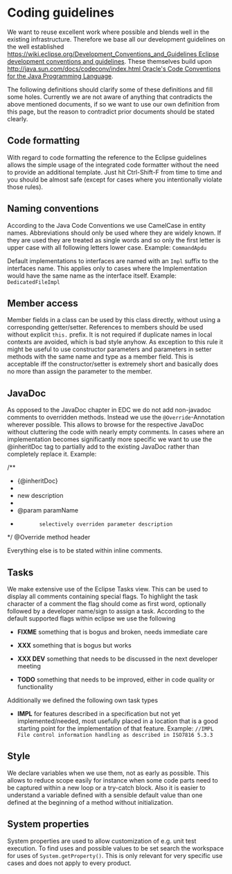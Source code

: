 Coding guidelines
=================
We want to reuse excellent work where possible and blends well in the existing infrastructure. Therefore we base all our development guidelines on the well established [https://wiki.eclipse.org/Development_Conventions_and_Guidelines Eclipse development conventions and guidelines](EDC). These themselves build upon [http://java.sun.com/docs/codeconv/index.html Oracle's Code Conventions for the Java Programming Language](JCC). 

The following definitions should clarify some of these definitions and fill some holes. Currently we are not aware of anything that contradicts the above mentioned documents, if so we want to use our own definition from this page, but the reason to contradict prior documents should be stated clearly.

Code formatting
---------------
With regard to code formatting the reference to the Eclipse guidelines allows the simple usage of the integrated code formatter without the need to provide an additional template. Just hit Ctrl-Shift-F from time to time and you should be almost safe (except for cases where you intentionally violate those rules).

Naming conventions
------------------
According to the Java Code Conventions we use CamelCase in entity names. Abbreviations should only be used where they are widely known. If they are used they are treated as single words and so only the first letter is upper case with all following letters lower case. Example: `CommandApdu`

Default implementations to interfaces are named with an `Impl` suffix to the interfaces name. This applies only to cases where the Implementation would have the same name as the interface itself. Example: `DedicatedFileImpl`

Member access
-------------
Member fields in a class can be used by this class directly, without using a corresponding getter/setter.
References to members should be used without explicit `this.` prefix. It is not required if duplicate names in local contexts are avoided, which is bad style anyhow. As exception to this rule it might be useful to use constructor parameters and parameters in setter methods with the same name and type as a member field. This is acceptable iff the constructor/setter is extremely short and basically does no more than assign the parameter to the member.

JavaDoc
-------
As opposed to the JavaDoc chapter in EDC we do not add non-javadoc comments to overridden methods. Instead we use the `@Override`-Annotation wherever possible. This allows to browse for the respective JavaDoc without cluttering the code with nearly empty comments. In cases where an implementation becomes significantly more specific we want to use the @inheritDoc tag to partially add to the existing JavaDoc rather than completely replace it. Example:

/**
  * {@inheritDoc}
  * 
  * new description
  * 
  * @param paramName
  *            selectively overriden parameter description
  */
 @Override
 method header

Everything else is to be stated within inline comments.

Tasks
-----
We make extensive use of the Eclipse Tasks view. This can be used to display all comments containing special flags. To highlight the task character of a comment the flag should come as first word, optionally followed by a developer name/sign to assign a task.
According to the default supported flags within eclipse we use the following

+ **FIXME** something that is bogus and broken, needs immediate care

+ **XXX** something that is bogus but works

+ **XXX DEV** something that needs to be discussed in the next developer meeting

+ **TODO** something that needs to be improved, either in code quality or functionality

Additionally we defined the following own task types
+ **IMPL** for features described in a specification but not yet implemented/needed, 
      most usefully placed in a location that is a good starting point for the implementation of that feature.
      Example: `//IMPL File control information handling as described in ISO7816 5.3.3`

Style
-----
We declare variables when we use them, not as early as possible. This allows to reduce scope easily for instance when some code parts need to be captured within a new loop or a try-catch block. Also it is easier to understand a variable defined with a sensible default value than one defined at the beginning of a method without initialization.

System properties
-----------------
System properties are used to allow customization of e.g. unit test execution. To find uses and possible values to be set search the workspace for uses of `System.getProperty()`. This is only relevant for very specific use cases and does not apply to every product.

